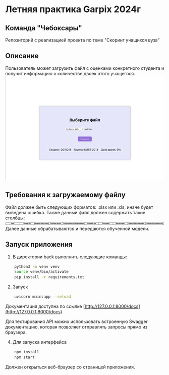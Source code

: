 # Летняя практика Garpix 2024г
## Команда "Чебоксары"
Репозиторий с реализацией проекта по теме "Скоринг учащихся вуза"

## Описание ##
Пользователь может загрузить файл с оценками конкретного студента и получит информацию о количестве двоек этого учащегося.
![img_2.png](img_2.png)
## Требования к загружаемому файлу ##
Файл должен быть следующих форматов: .xlsx или .xls, иначе будет выведена ошибка. Также данный файл должен содержать такие столбцы: ![img_1.png](img_1.png)
Далее данные обрабатываются и передаются обученной модели.

## Запуск приложения ##

1. В директории back выполнить следующие команды:
```sh
    python3 -m venv venv
    source venv/bin/activate
    pip install -r requirements.txt
```
2. Запуск
```sh
    uvicorn main:app --reload
```

Документация доступна по ссылке [http://127.0.0.1:8000/docs](http://127.0.0.1:8000/docs)

Для тестирования API можно использовать встроенную Swagger документацию, которая позволяет отправлять запросы прямо из браузера.

4. Для запуска интерфейса
```sh
    npm install
    npm start
```
Должен открыться веб-браузер со страницей приложения.